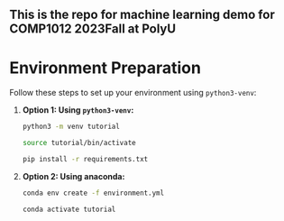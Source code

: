 ## This is the repo for machine learning demo for COMP1012 2023Fall at PolyU


# Environment Preparation

Follow these steps to set up your environment using `python3-venv`:

1. **Option 1: Using `python3-venv`:**

   ```bash
   python3 -m venv tutorial

   source tutorial/bin/activate

   pip install -r requirements.txt
   ```


2. **Option 2: Using anaconda:**

    ```bash
    conda env create -f environment.yml

    conda activate tutorial
    ```
